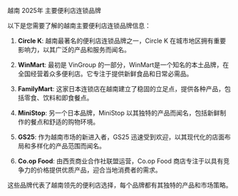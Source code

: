 
越南 2025年 主要便利店连锁品牌

以下是您需要了解的越南主要便利店连锁品牌信息：

1. **Circle K**: 越南最著名的便利店连锁品牌之一，Circle K 在城市地区拥有重要影响力，以其广泛的产品和服务而闻名。

2. **WinMart**: 最初是 VinGroup 的一部分，WinMart是一个知名的本土品牌，在全国经营着众多便利店。它专注于提供新鲜食品和日常必需品。

3. **FamilyMart**: 这家日本连锁店在越南建立了稳固的立足点，提供各种产品，包括零食、饮料和即食餐点。

4. **MiniStop**: 另一个日本品牌，MiniStop 以其独特的产品而闻名，包括新鲜制作的餐点和舒适的购物环境。

5. **GS25**: 作为越南市场的新进入者，GS25 迅速受到欢迎，以其现代化的店面布局和多样化的产品范围而闻名。

6. **Co.op Food**: 由西贡商业合作社联盟运营，Co.op Food 商店专注于以具有竞争力的价格提供优质产品，迎合当地消费者的需求。

这些品牌代表了越南领先的便利店选择，每个品牌都有其独特的产品和市场策略。

